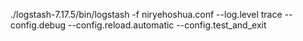 ./logstash-7.17.5/bin/logstash -f niryehoshua.conf --log.level trace --config.debug --config.reload.automatic --config.test_and_exit
